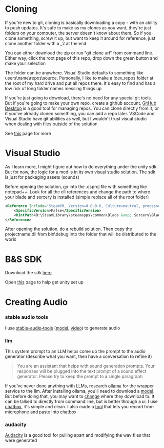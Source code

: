 # Cloning

If you're new to git, cloning is basically downloading a copy - with an ability to push updates.  It's safe to make as my clones as you want, they're just folders on your computer, the server doesn't know about them.  So if you clone something, screw it up, but want to keep it around for reference, just clone another folder with a _2 at the end

You can either download the zip or run "git clone url" from command line.  Either way, click the root page of this repo, drop down the green button and make your selection

The folder can be anywhere.  Visual Studio defaults to something like users\name\repos\source.  Personally, I like to make a !dev_repos folder at the root of my hard drive and put all repos there.  It's easy to find and has a low risk of long folder names messing things up

If you're just going to download, there's no need for any special git tools.  But if you're going to make your own repo, create a github account.  [GitHub Desktop](https://desktop.github.com/download) is a good tool for managing repos.  You can clone directly from it, or if you've already cloned something, you can add a repo later.  VSCode and Visual Studio have git abilities as well, but I wouldn't trust visual studio when dealing with files outside of the solution

See [this](https://docs.github.com/en/get-started/getting-started-with-git/set-up-git) page for more

# Visual Studio

As I learn more, I might figure out how to do everything under the unity sdk.  But for now, the logic for a mod is in its own visual studio solution.  The sdk is just for packaging assets (sounds)

Before opening the solution, go into the .csproj file with something like notepad++.  Look for all the dll references and change the path to where your blade and sorcery is installed (simple replace all of the root folder)

```xml
<Reference Include="SteamVR, Version=0.0.0.0, Culture=neutral, processorArchitecture=MSIL">
    <SpecificVersion>False</SpecificVersion>
    <HintPath>D:\SteamLibrary\steamapps\common\Blade &amp; Sorcery\BladeAndSorcery_Data\Managed\SteamVR.dll</HintPath>
</Reference>
```

After opening the solution, do a rebuild solution.  Then copy the projectname.dll from bin\debug into the folder that will be distributed to the world

# B&S SDK

Download the sdk [here](https://github.com/KospY/BasSDK)

Open [this](https://kospy.github.io/BasSDK/Components/Guides/SDK-HowTo/UnitySDKSetup.html) page to help get unity set up

# Creating Audio

### stable audio tools
I use [stable-audio-tools](https://github.com/Stability-AI/stable-audio-tools) ([model](https://huggingface.co/stabilityai/stable-audio-open-1.0), [video](https://www.youtube.com/watch?v=zu1TypuTl3U)) to generate audio

### llm
This system prompt to an LLM helps come up the prompt to the audio generator (describe what you want, then have a conversation to refine it)

> You are an assistant that helps with sound generation prompts.  Your responses will be plugged into the text prompt of a sound effect generator.  Please try to keep the prompt to a single paragraph

If you've never done anything with LLMs, research [ollama](https://ollama.com) for the wrapper service to the llm.  After installing ollama, you'll need to download a [model](https://ollama.com/library).  But before doing that, you may want to [change](https://github.com/ollama/ollama/blob/main/docs/faq.md#where-are-models-stored) where they download to.  It can be talked to directly from command line, but is better through a ui.  I use [chatbox](https://chatboxai.app), it's simple and clean.  I also made a [tool](https://github.com/charlierix/HAL_NIN/tree/main/!playground/speech%20to%20textbox) that lets you record from microphone and paste into chatbox

### audacity
[Audacity](https://www.audacityteam.org) is a good tool for pulling apart and modifying the wav files that were generated